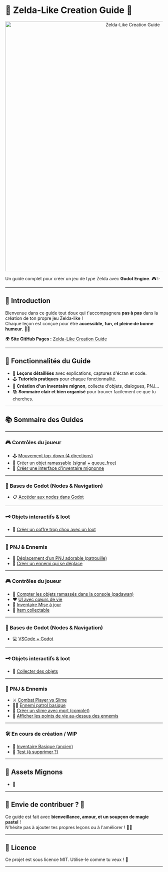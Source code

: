# 🌸 Zelda-Like Creation Guide 💖

<p align="center">
  <img src="https://lysdora.github.io/zelda-like-creation-guide/images/banniere.png" alt="Zelda-Like Creation Guide" width="800"/>
</p>

Un guide complet pour créer un jeu de type Zelda avec **Godot Engine**. 🎮✨

---

## 🌷 Introduction

Bienvenue dans ce guide tout doux qui t'accompagnera **pas à pas** dans la création de ton propre jeu Zelda-like !  
Chaque leçon est conçue pour être **accessible, fun, et pleine de bonne humeur**. 🌼🌈

🌍 **Site GitHub Pages :** [Zelda-Like Creation Guide](https://lysdora.github.io/zelda-like-creation-guide/)

---

## 🌸 Fonctionnalités du Guide

- 📜 **Leçons détaillées** avec explications, captures d'écran et code.
- 🕹️ **Tutoriels pratiques** pour chaque fonctionnalité. 
- 🎒 **Création d'un inventaire mignon**, collecte d'objets, dialogues, PNJ...
- 📚 **Sommaire clair et bien organisé** pour trouver facilement ce que tu cherches.

---

## 📚 Sommaire des Guides

---

### 🎮 Contrôles du joueur

- 🕹️ [Mouvement top-down (4 directions)](./docs/lesson/mouvement-topdown.md)
- 🍏 [Créer un objet ramassable (signal + queue_free)](./docs/lesson/collectable_collection.md)
- 🎒 [Créer une interface d'inventaire mignonne](./docs/lesson/inventory_ui.md)

---

### 🧱 Bases de Godot (Nodes & Navigation)

- 📋 [Accéder aux nodes dans Godot](./docs/lesson/acceder-nodes-godot.md)

---

### 🗝️ Objets interactifs & loot

- 🧰 [Créer un coffre trop chou avec un loot](./docs/lesson/coffre-avec-loot-v1.md)

---

### 👫 PNJ & Ennemis

- 🚶 [Déplacement d’un PNJ adorable (patrouille)](./docs/lesson/pnj_deplacement_base.md)
- 🐌 [Créer un ennemi qui se déplace](./docs/lesson/creation_enemy_slime_godot_4.4_complet.md)

---


### 🎮 Contrôles du joueur

- 🧮 [Compter les objets ramassés dans la console (padawan)](./docs/lesson/compter-objets-console-padawan.md)
- ❤️ [UI avec cœurs de vie](./docs/lesson/guide-ui-hearts.md)
- 🎒 [Inventaire Mise à jour](./docs/lesson/inventory_guide_updated.md)
- 🎁 [Item collectable](./docs/lesson/item_collect.md)

---

### 🧱 Bases de Godot (Nodes & Navigation)

- 💻 [VSCode + Godot](./docs/lesson/vscode_godot_setup_guide.md)

---

### 🗝️ Objets interactifs & loot

- 🍏 [Collecter des objets](./docs/lesson/collectable_collection.md)

---

### 👫 PNJ & Ennemis

- ⚔️ [Combat Player vs Slime](./docs/lesson/combat-player-vs-slime.md)
- 🧟‍♂️ [Ennemi patrol basique](./docs/lesson/guide-enemy-patrol.md)
- 🐌 [Créer un slime avec mort (complet)](./docs/lesson/guide-mort-complet.md)
- 💓 [Afficher les points de vie au-dessus des ennemis](./docs/lesson/health_display-guide.md)

---

### 🛠️ En cours de création / WIP

- 🎒 [Inventaire Basique (ancien)](./docs/lesson/inventory_guide.md)
- 🧪 [Test (à supprimer ?)](./docs/lesson/test.md)



---

## 🌷 Assets Mignons

- 🌼 

---

## 🎀 Envie de contribuer ? 💌

Ce guide est fait avec **bienveillance, amour, et un soupçon de magie pastel** !  
N’hésite pas à ajouter tes propres leçons ou à l'améliorer ! 🌈✨

---

## 🌸 Licence

Ce projet est sous licence MIT. Utilise-le comme tu veux ! 🎉

---
